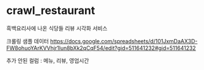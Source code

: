# crawl_restaurant
흑백요리사에 나온 식당들 리뷰 시각화 서비스

크롤링 샘플 데이터
https://docs.google.com/spreadsheets/d/101JxmDaAX3D-FW8ohuoYArKVVhjr1lun8bXk2qCqF54/edit?gid=511641232#gid=511641232

추가 안된 컬럼 :
메뉴, 리뷰, 영업시간
